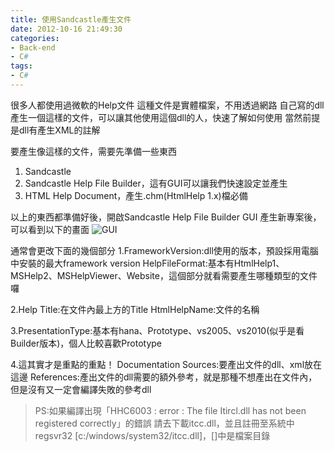 ```yaml
---
title: 使用Sandcastle產生文件
date: 2012-10-16 21:49:30
categories:
- Back-end
- C#
tags:
- C#
---
```

很多人都使用過微軟的Help文件
這種文件是實體檔案，不用透過網路
自己寫的dll產生一個這樣的文件，可以讓其他使用這個dll的人，快速了解如何使用
當然前提是dll有產生XML的註解

要產生像這樣的文件，需要先準備一些東西
1. Sandcastle
2. Sandcastle Help File Builder，這有GUI可以讓我們快速設定並產生
3. HTML Help Document，產生.chm(HtmlHelp 1.x)檔必備

以上的東西都準備好後，開啟Sandcastle Help File Builder GUI
產生新專案後，可以看到以下的畫面
![GUI](/GUI.jpg)

通常會更改下面的幾個部分
1.FrameworkVersion:dll使用的版本，預設採用電腦中安裝的最大framework version
HelpFileFormat:基本有HtmlHelp1、MSHelp2、MSHelpViewer、Website，這個部分就看需要產生哪種類型的文件囉

2.Help Title:在文件內最上方的Title
HtmlHelpName:文件的名稱

3.PresentationType:基本有hana、Prototype、vs2005、vs2010(似乎是看Builder版本)，個人比較喜歡Prototype

4.這其實才是重點的重點！
Documentation Sources:要產出文件的dll、xml放在這邊
References:產出文件的dll需要的額外參考，就是那種不想產出在文件內，但是沒有又一定會編譯失敗的參考dll

> PS:如果編譯出現「HHC6003 : error : The file Itircl.dll has not been registered correctly」的錯誤
請去下載itcc.dll，並且註冊至系統中regsvr32 [c:/windows/system32/itcc.dll]，[]中是檔案目錄